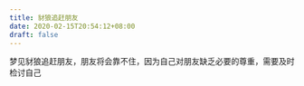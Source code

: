 ```yaml
---
title: 豺狼追赶朋友
date: 2020-02-15T20:54:12+08:00
draft: false
---
```


梦见豺狼追赶朋友，朋友将会靠不住，因为自己对朋友缺乏必要的尊重，需要及时检讨自己